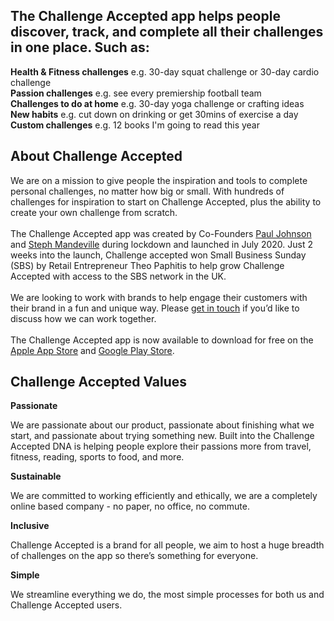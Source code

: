 ## The Challenge Accepted app helps people discover, track, and complete all their challenges in one place. Such as:
**Health & Fitness challenges** e.g. 30-day squat challenge or 30-day cardio challenge<br/>
**Passion challenges** e.g. see every premiership football team <br/>
**Challenges to do at home** e.g. 30-day yoga challenge or crafting ideas<br/>
**New habits** e.g. cut down on drinking or get 30mins of exercise a day <br/>
**Custom challenges** e.g. 12 books I'm going to read this year <br/>
    
## About Challenge Accepted

We are on a mission to give people the inspiration and tools to complete personal challenges, no matter how big or small. With hundreds of challenges for inspiration to start on Challenge Accepted, plus the ability to create your own challenge from scratch. <br/><br/>
The Challenge Accepted app was created by Co-Founders <a href='https://www.linkedin.com/in/paulsjohnson91/'>Paul Johnson</a> and <a href='https://www.linkedin.com/in/stephaniemandeville/'>Steph Mandeville</a> during lockdown and launched in July 2020. Just 2 weeks into the launch, Challenge accepted won Small Business Sunday (SBS) by Retail Entrepreneur Theo Paphitis to help grow Challenge Accepted with access to the SBS network in the UK. <br/><br/>
We are looking to work with brands to help engage their customers with their brand in a fun and unique way. Please <a href='https://www.challengeacceptedapp.com/contact-us/'>get in touch</a> if you’d like to discuss how we can work together. <br/><br/>
The Challenge Accepted app is now available to download for free on the <a href='https://apps.apple.com/us/app/id1517580212'>Apple App Store</a> and <a href='https://play.google.com/store/apps/details?id=com.challengeaccepted.challengeacceptedapp&hl=en_GB'>Google Play Store</a>. <br/>

## Challenge Accepted Values

**Passionate**

We are passionate about our product, passionate about finishing what we start, and passionate about trying something new. Built into the Challenge Accepted DNA is helping people explore their passions more from travel, fitness, reading, sports to food, and more. 

**Sustainable**

We are committed to working efficiently and ethically, we are a completely online based company - no paper, no office, no commute. 

**Inclusive**

Challenge Accepted is a brand for all people, we aim to host a huge breadth of challenges on the app so there’s something for everyone.

**Simple**

We streamline everything we do, the most simple processes for both us and Challenge Accepted users.
